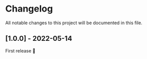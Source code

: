 # Changelog

All notable changes to this project will be documented in this file.

## [1.0.0] - 2022-05-14

First release 🚀
